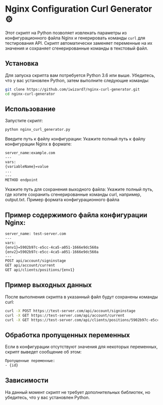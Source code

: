 # Nginx Configuration Curl Generator ⚙️

Этот скрипт на Python позволяет извлекать параметры из конфигурационного файла Nginx и генерировать команды `curl` для тестирования API. Скрипт автоматически заменяет переменные на их значения и сохраняет сгенерированные команды в текстовый файл.

## Установка

Для запуска скрипта вам потребуется Python 3.6 или выше. Убедитесь, что у вас установлен Python, затем выполните следующие команды:

```bash
git clone https://github.com/iwizard7/nginx-curl-generator.git
cd nginx-curl-generator
```
## Использование

Запустите скрипт:
```bash
python nginx_curl_generator.py
```
Введите путь к файлу конфигурации: Укажите полный путь к файлу конфигурации Nginx в формате:
```bash
server_name:example.com
---
vars:
{variableName}=value
...
---
METHOD endpoint
```
Укажите путь для сохранения выходного файла: Укажите полный путь, где хотите сохранить сгенерированные команды curl, например, output.txt.
Пример формата конфигурационного файла

## Пример содержимого файла конфигурации Nginx:
```bash
server_name: test-server.com
---
vars:
{env1}=5902b97c-e5cc-4ca5-a051-1666e9dc560a
{env2}=5902b97c-e5cc-4ca5-a051-1666e9dc560a
---
POST api/account/signinstage
GET api/account/current
GET api/clients/positions/{env1}
```
## Пример выходных данных

После выполнения скрипта в указанный файл будут сохранены команды curl:

```bash
curl -X POST https://test-server.com/api/account/signinstage
curl -X GET https://test-server.com/api/account/current
curl -X GET https://test-server.com/api/clients/positions/5902b97c-e5cc-4ca5-a051-1666e9dc560a
```
## Обработка пропущенных переменных

Если в конфигурации отсутствуют значения для некоторых переменных, скрипт выведет сообщение об этом:
```bash
Пропущенные переменные:
- {id}
```
## Зависимости

На данный момент скрипт не требует дополнительных библиотек, но убедитесь, что у вас установлен Python.
